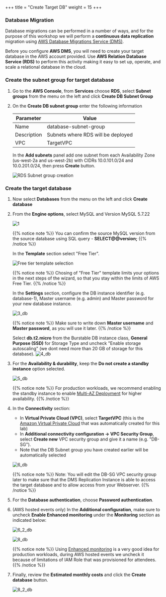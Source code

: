 +++
title = "Create Target DB"
weight = 15
+++

### Database Migration

Database migrations can be performed in a number of ways, and for the purpose of this workshop we will perform a **continuous data replication** migration using <a href="https://aws.amazon.com/dms/" target="_blank">AWS Database Migrations Service (DMS)</a>.

Before you configure **AWS DMS**, you will need to create your target database in the AWS account provided. Use **AWS Relation Database Service (RDS)** to perform this activity making it easy to set up, operate, and scale a relational database in the cloud.

### Create the subnet group for target database

1. Go to the **AWS Console**, from **Services** choose **RDS**, select **Subnet groups** from the menu on the left and click **Create DB Subnet Group**

2. On the **Create DB subnet group** enter the following information

    | Parameter           | Value                    |
    | ------------------- | ------------------------ |
    | Name                | database-subnet-group     |
    | Description         | Subnets where RDS will be deployed |
    | VPC      | TargetVPC            |

    In the **Add subnets** panel add one subnet from each Availability Zone (us-west-2a and us-west-2b) with CIDRs 10.0.101.0/24 and 10.0.201.0/24, then press **Create** button.

    ![RDS Subnet group creation](/db-mig/db-subnet-group.en.png)    

### Create the target database    

1. Now select **Databases** from the menu on the left and click **Create database**

2. From the **Engine options**, select MySQL and Version MySQL 5.7.22

    ![1](/db-mig/1.png)


    {{% notice note %}}
You can confirm the source MySQL version from the source database using SQL query - **SELECT@@version;**
{{% /notice %}}


    In the **Template** section select "Free Tier".

    ![Free tier template selection](/db-mig/create-db-select-template.en.png)

    {{% notice note %}}
Chosing of "Free Tier" template limits your options in the next steps of the wizard, so that you stay within the limits of AWS Free Tier.
{{% /notice %}}


    In the **Settings** section, configure the DB instance identifier (e.g. database-1), Master username (e.g. admin) and Master password for your new database instance.


    ![3_db](/db-mig/3_db.png)

    {{% notice note %}}
Make sure to write down **Master username** and **Master password**, as you will use it later.
{{% /notice %}}

    Select **db.t2.micro** from the Burstable DB instance class,  **General Purpose (SSD)** for Storage Type and uncheck "Enable storage autoscaling" (we dont need more than 20 GB of storage for this database).
    ![4_db](/db-mig/4_db.png)



1. For the **Availability & durability**, keep the **Do not create a standby instance** option selected.

    ![5_db](/db-mig/5_db.png)

    {{% notice note %}}
For production workloads, we recommend enabling the standby instance to enable <a href="https://docs.aws.amazon.com/AmazonRDS/latest/UserGuide/Concepts.MultiAZ.html" target="_blank">Multi-AZ Deployment</a> for higher availability.
{{% /notice %}}  

4. In the **Connectivity** section:

    * In **Virtual Private Cloud (VPC)**, select **TargetVPC** (this is the <a href="https://aws.amazon.com/vpc/" target="_blank">Amazon Virtual Private Cloud</a> that was automatically created for this lab)
    * In **Additional connectivity configuration -> VPC Security Group**, select **Create new** VPC security group and give it a name (e.g. "DB-SG").
    * Note that the DB Subnet group you have created earlier will be automatically selected

    ![6_db](/db-mig/6_db.png)


    {{% notice note %}}
Note: You will edit the DB-SG VPC security group later to make sure that the DMS Replication Instance is able to access the target database and to allow access from your Webserver.
{{% /notice %}}

5. For the **Database authentication**, choose **Password authentication**.

6. (AWS hosted events only) In the **Additional configuration**, make sure to uncheck **Enable Enhanced monitoring** under the **Monitoring** section as indicated below:

    ![6_2_db](/db-mig/6_2_db.png)


    ![8_db](/db-mig/8_db.png)

    {{% notice note %}}
Using <a href="https://docs.aws.amazon.com/AmazonRDS/latest/UserGuide/USER_Monitoring.OS.html" target="_blank">Enhanced monitoring</a> is a very good idea for production workloads, during AWS hosted events we uncheck it because of limitations of IAM Role that was provisioned for attendees.
{{% /notice %}}

6. Finally, review the **Estimated monthly costs** and click the **Create database** button.

   ![8_2_db](/db-mig/8_2_db.png)
